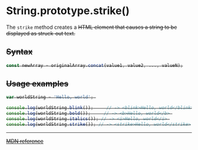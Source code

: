 # String.prototype.strike()

The `strike` method creates a **<strike>** HTML element that causes a string to be displayed as struck-out text.
  
  ## Syntax

```js
const newArray = originalArray.concat(value1, value2, ..., valueN);
```

## Usage examples

```js
var worldString = 'Hello, world'; 

console.log(worldString.blink());     // -> <blink>Hello, world</blink> 
console.log(worldString.bold());     // -> <b>Hello, world</b> 
console.log(worldString.italics()); // -> <i>Hello, world</i> 
console.log(worldString.strike()); // -> <strike>Hello, world</strike>
```

---

[MDN reference](https://developer.mozilla.org/en-US/docs/Web/JavaScript/Reference/Global_Objects/String/strike)
